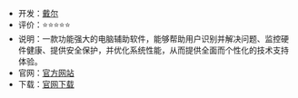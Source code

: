 - 开发：[戴尔](https://www.dell.com/zh-cn)
- 评价：⭐⭐⭐⭐⭐
- 说明：一款功能强大的电脑辅助软件，能够帮助用户识别并解决问题、监控硬件健康、提供安全保护，并优化系统性能，从而提供全面而个性化的技术支持体验。
- 官网：[官方网站](https://www.dell.com/support/home/zh-cn?app=drivers) 
- 下载：[官网下载](https://dl.dell.com/serviceability/eSupport/SupportAssistLauncher.exe?dl_uid=ca817485-b0e5-42d9-92c2-b224f96fc896&dc=D67B6E14275002CA679C594BFF4D3616&appname=Common) 
